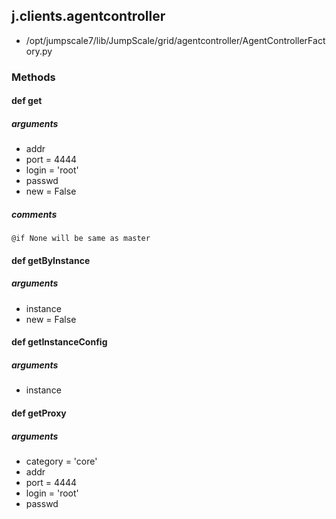 <!-- toc -->
## j.clients.agentcontroller

- /opt/jumpscale7/lib/JumpScale/grid/agentcontroller/AgentControllerFactory.py

### Methods

#### def get 

##### arguments

- addr
- port = 4444
- login = 'root'
- passwd
- new = False

##### comments

```
@if None will be same as master

```

#### def getByInstance 

##### arguments

- instance
- new = False

#### def getInstanceConfig 

##### arguments

- instance

#### def getProxy 

##### arguments

- category = 'core'
- addr
- port = 4444
- login = 'root'
- passwd

